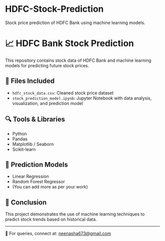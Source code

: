 # HDFC-Stock-Prediction
Stock price prediction of HDFC Bank using machine learning models.
# 📈 HDFC Bank Stock Prediction

This repository contains stock data of HDFC Bank and machine learning models for predicting future stock prices.

## 📂 Files Included
- `hdfc_stock_data.csv`: Cleaned stock price dataset
- `stock_prediction_model.ipynb`: Jupyter Notebook with data analysis, visualization, and prediction model

## 🔍 Tools & Libraries
- Python
- Pandas
- Matplotlib / Seaborn
- Scikit-learn

## 🧠 Prediction Models
- Linear Regression
- Random Forest Regressor
- (You can add more as per your work)

## 📌 Conclusion
This project demonstrates the use of machine learning techniques to predict stock trends based on historical data.

---

📧 For queries, connect at: neenasha673@gmail.com
